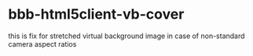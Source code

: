 # bbb-html5client-vb-cover
this is fix for stretched virtual background image in case of non-standard camera aspect ratios
